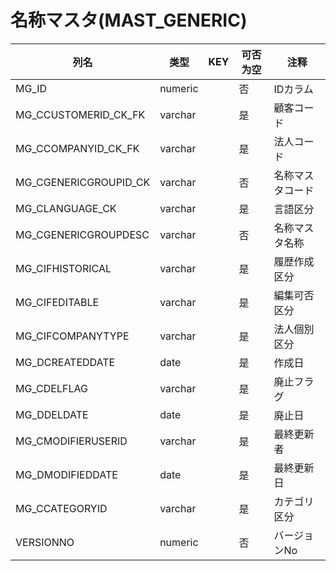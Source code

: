 # 名称マスタ(MAST_GENERIC)
| 列名   | 类型   | KEY  | 可否为空 | 注释   |
| ---- | ---- | ---- | ---- | ---- |
|MG_ID|numeric||否|IDカラム|
|MG_CCUSTOMERID_CK_FK|varchar||是|顧客コード|
|MG_CCOMPANYID_CK_FK|varchar||是|法人コード|
|MG_CGENERICGROUPID_CK|varchar||否|名称マスタコード|
|MG_CLANGUAGE_CK|varchar||是|言語区分|
|MG_CGENERICGROUPDESC|varchar||否|名称マスタ名称|
|MG_CIFHISTORICAL|varchar||是|履歴作成区分|
|MG_CIFEDITABLE|varchar||是|編集可否区分|
|MG_CIFCOMPANYTYPE|varchar||是|法人個別区分|
|MG_DCREATEDDATE|date||是|作成日|
|MG_CDELFLAG|varchar||是|廃止フラグ|
|MG_DDELDATE|date||是|廃止日|
|MG_CMODIFIERUSERID|varchar||是|最終更新者|
|MG_DMODIFIEDDATE|date||是|最終更新日|
|MG_CCATEGORYID|varchar||是|カテゴリ区分|
|VERSIONNO|numeric||否|バージョンNo|
